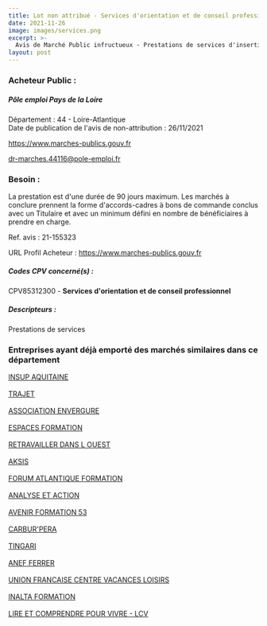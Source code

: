 ```yaml
---
title: Lot non attribué - Services d'orientation et de conseil professionnel
date: 2021-11-26
image: images/services.png
excerpt: >-
  Avis de Marché Public infructueux - Prestations de services d'insertion professionnelle de type Bilan/accompagnement mobilité (MBI) à mettre en oeuvre auprès des demandeurs d'emploi de la région Pays de la Loire
layout: post
---
```


### Acheteur Public :
##### Pôle emploi Pays de la Loire
Département : 44 - Loire-Atlantique<br/>
Date de publication de l'avis de non-attribution : 26/11/2021


https://www.marches-publics.gouv.fr

dr-marches.44116@pole-emploi.fr


### Besoin :

La prestation est d'une durée de 90 jours maximum. Les marchés à conclure prennent la forme d'accords-cadres à bons de commande conclus avec un Titulaire et avec un minimum défini en nombre de bénéficiaires à prendre en charge.

Ref. avis : 21-155323

URL Profil Acheteur : https://www.marches-publics.gouv.fr

##### Codes CPV concerné(s) :
CPV85312300 - **Services d'orientation et de conseil professionnel** <br/>

##### Descripteurs :
Prestations de services <br/>

### Entreprises ayant déjà emporté des marchés similaires dans ce département
<a href="/entreprise-545/siren-317542025">INSUP AQUITAINE</a><br/><br/>
<a href="/entreprise-547/siren-328732243">TRAJET</a><br/><br/>
<a href="/entreprise-549/siren-344656277">ASSOCIATION ENVERGURE</a><br/><br/>
<a href="/entreprise-550/siren-352130157">ESPACES FORMATION</a><br/><br/>
<a href="/entreprise-551/siren-377610902">RETRAVAILLER DANS L OUEST</a><br/><br/>
<a href="/entreprise-553/siren-390174621">AKSIS</a><br/><br/>
<a href="/entreprise-554/siren-392963963">FORUM ATLANTIQUE FORMATION</a><br/><br/>
<a href="/entreprise-554/siren-393955190">ANALYSE ET ACTION</a><br/><br/>
<a href="/entreprise-558/siren-419960497">AVENIR FORMATION 53</a><br/><br/>
<a href="/entreprise-561/siren-439156480">CARBUR'PERA</a><br/><br/>
<a href="/entreprise-564/siren-479474306">TINGARI</a><br/><br/>
<a href="/entreprise-568/siren-502320799">ANEF FERRER</a><br/><br/>
<a href="/entreprise-574/siren-775685621">UNION FRANCAISE CENTRE VACANCES LOISIRS</a><br/><br/>
<a href="/entreprise-581/siren-849078571">INALTA FORMATION</a><br/><br/>
<a href="/entreprise-582/siren-877810788">LIRE ET COMPRENDRE POUR VIVRE - LCV</a><br/><br/>
